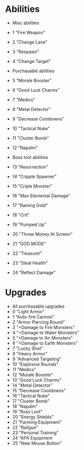 # Abilities #

- Misc abilities
 - 1 "Fire Weapon"
 - 2 "Change Lane"
 - 3 "Respawn"
 - 4 "Change Target"

- Purchasable abilities
 - 5 "Morale Booster"
 - 6 "Good Luck Charms"
 - 7 "Medics"
 - 8 "Metal Detector"
 - 9 "Decrease Cooldowns"
 - 10 "Tactical Nuke"
 - 11 "Cluster Bomb"
 - 12 "Napalm"

- Boss loot abilities
 - 13 "Resurrection"
 - 14 "Cripple Spawner"
 - 15 "Criple Monster"
 - 16 "Max Elemental Damage"
 - 17 "Raining Gold"
 - 18 "Crit"
 - 19 "Pumped Up"
 - 20 "Throw Money At Screen"
 - 21 "GOD MODE"
 - 22 "Treasure!"
 - 23 "Steal Health"
 - 24 "Reflect Damage"

# Upgrades #
- All purchasable upgrades
 - 0 "Light Armor"
 - 1 "Auto-fire Cannon"
 - 2 "Armor Piercing Round"
 - 3 "+Damage to Fire Monsters"
 - 4 "+Damage to Water Monsters"
 - 5 "+Damage to Air Monsters"
 - 6 "+Damage to Earth Monsters"
 - 7 "Lucky Shot"
 - 8 "Heavy Armor"
 - 9 "Advanced Targeting"
 - 10 "Explosive Rounds"
 - 11 "Medics"
 - 12 "Morale Booster"
 - 13 "Good Luck Charms"
 - 14 "Metal Detector"
 - 15 "Decrease Cooldowns"
 - 16 "Tactical Nuke"
 - 17 "Cluster Bomb"
 - 18 "Napalm"
 - 19 "Boss Loot"
 - 20 "Energy Shields"
 - 21 "Farming Equipment"
 - 22 "Railgun"
 - 23 "Personal Training"
 - 24 "AFK Equipment
 - 25 "New Mouse Button"
